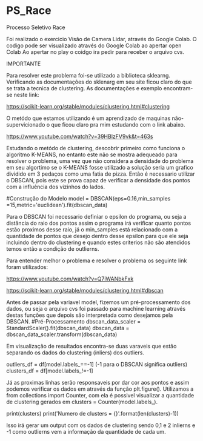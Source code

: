 # PS_Race
Processo Seletivo Race

Foi realizado o exercicio Visão de Camera Lidar, através do Google Colab.
O codigo pode ser visualizado através do Google Colab ao apertar open Colab
Ao apertar no play o coidgo ira pedir para receber o arquivo cvs.

IMPORTANTE 

Para resolver este problema foi-se utilizado a biblioteca sklearng.
Verificando as documentações do sklenarg em seu site ficou claro do que se trata a tecnica de clustering.
As documentações e exemplo encontram-se neste link:

https://scikit-learn.org/stable/modules/clustering.html#clustering

O metódo que estamos utilizando é um aprendizado de maquinas não-supervicionado o que ficou claro pra mim estudando com o link abaixo.

https://www.youtube.com/watch?v=39HBlzFV9vk&t=463s

Estudando o metódo de clustering, descobrir primeiro como funciona o algoritmo K-MEANS, no entanto este não se mostra adequeado para resolver o problema, uma vez que não considera a densidade do problema em seu algortimo se o K-MEANS fosse utilizado a solução seria um grafico dividido em 3 pedaços como uma fatia de pizza.
Então é necessario utilizar o DBSCAN, pois este se prova capaz de verificar a densidade dos pontos com a influência dos vizinhos do lados.

#Construção do Modelo
model = DBSCAN(eps=0.16,min_samples =15,metric='euclidean').fit(dbscan_data)

Para o DBSCAN foi necessario definiar o epsilon do programa, ou seja a distância do raio dos pontos assim o programa irá verificar quanto pontos estão proximos desse raio, já o min_samples está relacionado com a quantidade de pontos que desejo dentro desse epsilon para que ele seja incluindo dentro do clustering e quando estes criterios não são atendidos temos então a condição de outlierns.

Para entender melhor o problema e resolver o problema os seguinte link foram utilizados:

https://www.youtube.com/watch?v=Q7iWANbkFxk 

https://scikit-learn.org/stable/modules/clustering.html#dbscan

Antes de passar pela variavel model, fizemos um pré-processamento dos dados, ou seja o arquivo cvs foi passado para machine learning através destas funções que depois são interpretada como desejamos pela DBSCAN.
#Pré-Processamento
dbscan_data_scaler = StandardScaler().fit(dbscan_data) 
dbscan_data = dbscan_data_scaler.transform(dbscan_data)

Em visualização de resultados encontra-se duas varaveis que estão separando os dados do clustering (inliers) dos outliers.

outliers_df = df[model.labels_==-1] (-1 para o DBSCAN significa outliers)
clusters_df = df[model.labels_!=-1]

Já as proximas linhas serão responsaveis por dar cor aos pontos e assim podemos verificar os dados em através da função plt.figure().
Utilizamos a from collections import Counter, com ela é possivel visualizar a quantidade de clustering gerados em clusters = Counter(model.labels_).

print(clusters)
print('Numero de clusters = {}'.format(len(clusters)-1))

Isso irá gerar um output com os dados de clustering sendo 0,1 e 2 inlierns e -1 como outlierns vem a informação da quantidade de cada um.



